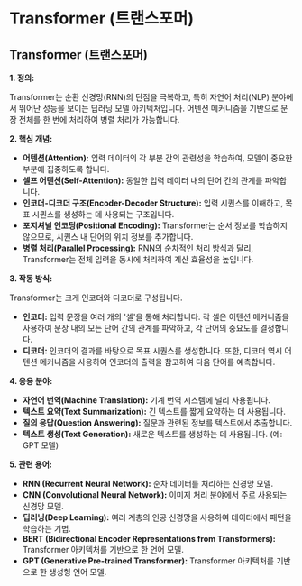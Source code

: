 # Transformer (트랜스포머)

## Transformer (트랜스포머)

**1. 정의:**

Transformer는 순환 신경망(RNN)의 단점을 극복하고, 특히 자연어 처리(NLP) 분야에서 뛰어난 성능을 보이는 딥러닝 모델 아키텍처입니다. 어텐션 메커니즘을 기반으로 문장 전체를 한 번에 처리하여 병렬 처리가 가능합니다.

**2. 핵심 개념:**

*   **어텐션(Attention):** 입력 데이터의 각 부분 간의 관련성을 학습하여, 모델이 중요한 부분에 집중하도록 합니다.
*   **셀프 어텐션(Self-Attention):** 동일한 입력 데이터 내의 단어 간의 관계를 파악합니다.
*   **인코더-디코더 구조(Encoder-Decoder Structure):**  입력 시퀀스를 이해하고, 목표 시퀀스를 생성하는 데 사용되는 구조입니다.
*   **포지셔널 인코딩(Positional Encoding):**  Transformer는 순서 정보를 학습하지 않으므로, 시퀀스 내 단어의 위치 정보를 추가합니다.
*   **병렬 처리(Parallel Processing):** RNN의 순차적인 처리 방식과 달리, Transformer는 전체 입력을 동시에 처리하여 계산 효율성을 높입니다.

**3. 작동 방식:**

Transformer는 크게 인코더와 디코더로 구성됩니다.

*   **인코더:** 입력 문장을 여러 개의 '셀'을 통해 처리합니다. 각 셀은 어텐션 메커니즘을 사용하여 문장 내의 모든 단어 간의 관계를 파악하고, 각 단어의 중요도를 결정합니다.
*   **디코더:** 인코더의 결과를 바탕으로 목표 시퀀스를 생성합니다.  또한, 디코더 역시 어텐션 메커니즘을 사용하여 인코더의 출력을 참고하여 다음 단어를 예측합니다.

**4. 응용 분야:**

*   **자연어 번역(Machine Translation):**  기계 번역 시스템에 널리 사용됩니다.
*   **텍스트 요약(Text Summarization):**  긴 텍스트를 짧게 요약하는 데 사용됩니다.
*   **질의 응답(Question Answering):**  질문과 관련된 정보를 텍스트에서 추출합니다.
*   **텍스트 생성(Text Generation):**  새로운 텍스트를 생성하는 데 사용됩니다. (예: GPT 모델)

**5. 관련 용어:**

*   **RNN (Recurrent Neural Network):** 순차 데이터를 처리하는 신경망 모델.
*   **CNN (Convolutional Neural Network):** 이미지 처리 분야에서 주로 사용되는 신경망 모델.
*   **딥러닝(Deep Learning):**  여러 계층의 인공 신경망을 사용하여 데이터에서 패턴을 학습하는 기법.
*   **BERT (Bidirectional Encoder Representations from Transformers):**  Transformer 아키텍처를 기반으로 한 언어 모델.
*   **GPT (Generative Pre-trained Transformer):**  Transformer 아키텍처를 기반으로 한 생성형 언어 모델.
